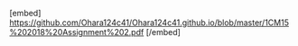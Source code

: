 [embed] https://github.com/Ohara124c41/Ohara124c41.github.io/blob/master/1CM15%202018%20Assignment%202.pdf [/embed]
